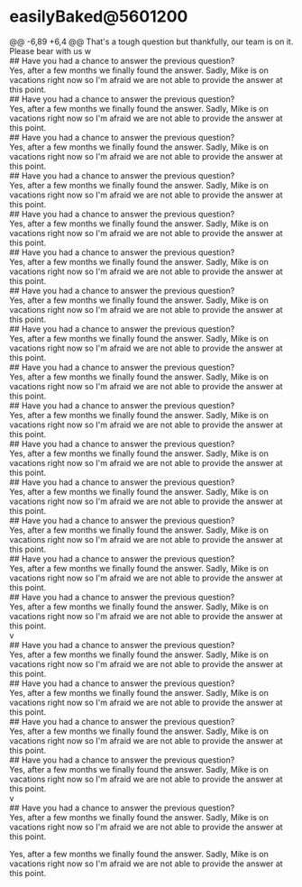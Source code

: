 # easilyBaked@5601200

  @@ -6,89 +6,4 @@ That's a tough question but thankfully, our team is on it. Please bear with us w  
 \#\# Have you had a chance to answer the previous question?  
 Yes, after a few months we finally found the answer. Sadly, Mike is on vacations right now so I'm afraid we are not able to provide the answer at this point.  
 \#\# Have you had a chance to answer the previous question?  
 Yes, after a few months we finally found the answer. Sadly, Mike is on vacations right now so I'm afraid we are not able to provide the answer at this point.  
 \#\# Have you had a chance to answer the previous question?  
 Yes, after a few months we finally found the answer. Sadly, Mike is on vacations right now so I'm afraid we are not able to provide the answer at this point.  
 \#\# Have you had a chance to answer the previous question?  
 Yes, after a few months we finally found the answer. Sadly, Mike is on vacations right now so I'm afraid we are not able to provide the answer at this point.  
 \#\# Have you had a chance to answer the previous question?  
 Yes, after a few months we finally found the answer. Sadly, Mike is on vacations right now so I'm afraid we are not able to provide the answer at this point.  
 \#\# Have you had a chance to answer the previous question?  
 Yes, after a few months we finally found the answer. Sadly, Mike is on vacations right now so I'm afraid we are not able to provide the answer at this point.  
 \#\# Have you had a chance to answer the previous question?  
 Yes, after a few months we finally found the answer. Sadly, Mike is on vacations right now so I'm afraid we are not able to provide the answer at this point.  
 \#\# Have you had a chance to answer the previous question?  
 Yes, after a few months we finally found the answer. Sadly, Mike is on vacations right now so I'm afraid we are not able to provide the answer at this point.  
 \#\# Have you had a chance to answer the previous question?  
 Yes, after a few months we finally found the answer. Sadly, Mike is on vacations right now so I'm afraid we are not able to provide the answer at this point.  
 \#\# Have you had a chance to answer the previous question?  
 Yes, after a few months we finally found the answer. Sadly, Mike is on vacations right now so I'm afraid we are not able to provide the answer at this point.  
 \#\# Have you had a chance to answer the previous question?  
 Yes, after a few months we finally found the answer. Sadly, Mike is on vacations right now so I'm afraid we are not able to provide the answer at this point.  
 \#\# Have you had a chance to answer the previous question?  
 Yes, after a few months we finally found the answer. Sadly, Mike is on vacations right now so I'm afraid we are not able to provide the answer at this point.  
 \#\# Have you had a chance to answer the previous question?  
 Yes, after a few months we finally found the answer. Sadly, Mike is on vacations right now so I'm afraid we are not able to provide the answer at this point.  
 \#\# Have you had a chance to answer the previous question?  
 Yes, after a few months we finally found the answer. Sadly, Mike is on vacations right now so I'm afraid we are not able to provide the answer at this point.  
 \#\# Have you had a chance to answer the previous question?  
 Yes, after a few months we finally found the answer. Sadly, Mike is on vacations right now so I'm afraid we are not able to provide the answer at this point.  
 v  
 \#\# Have you had a chance to answer the previous question?  
 Yes, after a few months we finally found the answer. Sadly, Mike is on vacations right now so I'm afraid we are not able to provide the answer at this point.  
 \#\# Have you had a chance to answer the previous question?  
 Yes, after a few months we finally found the answer. Sadly, Mike is on vacations right now so I'm afraid we are not able to provide the answer at this point.  
 \#\# Have you had a chance to answer the previous question?  
 Yes, after a few months we finally found the answer. Sadly, Mike is on vacations right now so I'm afraid we are not able to provide the answer at this point.  
 \#\# Have you had a chance to answer the previous question?  
 Yes, after a few months we finally found the answer. Sadly, Mike is on vacations right now so I'm afraid we are not able to provide the answer at this point.  
 v  
 \#\# Have you had a chance to answer the previous question?  
 Yes, after a few months we finally found the answer. Sadly, Mike is on vacations right now so I'm afraid we are not able to provide the answer at this point.  
  
  
  
  
 Yes, after a few months we finally found the answer. Sadly, Mike is on vacations right now so I'm afraid we are not able to provide the answer at this point. 

